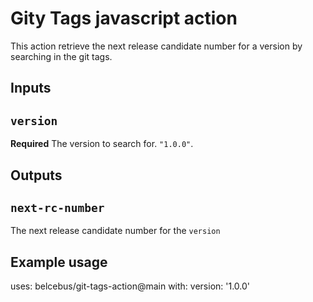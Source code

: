 # Gity Tags javascript action

This action retrieve the next release candidate number for a version by searching in the git tags.

## Inputs

## `version`

**Required** The version to search for. `"1.0.0"`.

## Outputs

## `next-rc-number`

The next release candidate number for the `version`

## Example usage

uses: belcebus/git-tags-action@main
with:
  version: '1.0.0'
  